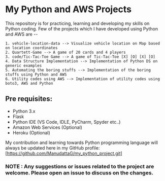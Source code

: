 # My Python and AWS Projects

This repository is for practicing, learning and developing my skills on Python coding. Few of the projects which I have developed using Python and AWS are --

```
1. vehicle-location-data --> Visualize vehicle location on Map based on location coordinates
2. Quartett-Game --> A game of 20 cards and 4 players
3. code/Tic-Tac-Toe Game --> A game of Tic-Tac-Toe [X] [O] [X] [O]
4. Data Structure Implementation --> Implementation of Python DS on generic examples
5. Automating the boring stuffs --> Implementation of the boring stuffs using Python and AWS
6. Utility codes using AWS --> Implementation of utility codes using boto3, AWS and Python
```

## Pre requisites:

* Python 3.x
* Flask
* Python IDE (VS Code, IDLE, PyCharm, Spyder etc..)
* Amazon Web Services (Optional)
* Heroku (Optional)

My contribution and learning towards Python programming language will always be updated here in my GitHub profile:
[https://github.com/ManudattaG/my_python_project.git]


### NOTE : Any suggestions or issues related to the project are welcome. Please open an issue to discuss on the changes.

